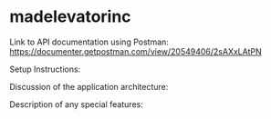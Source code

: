 # madelevatorinc

Link to API documentation using Postman:
https://documenter.getpostman.com/view/20549406/2sAXxLAtPN



Setup Instructions:




Discussion of the application architecture:

Description of any special features:

